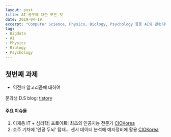 ```yaml
---
layout: post
title: AI 공부에 대한 모든 것 
date: 2019-04-19
excerpt: "Computer Science, Physics, Biology, Psychology 등등 AI와 관련되어 있는 것들"
tag:
- Bigdata
- AI
- Physics
- Biology
- Psychology
---
```


## 첫번째 과제 
* 역전파 알고리즘에 대하여 


문과생 D.S blog: [tistory](https://sacko.tistory.com)





#### 주요 이슈들 

1. 이재용 IT + 심리학| 프로이트! 최초의 인공지능 전문가 [CIOKorea](https://www.ciokorea/news/121257)
2. 호주 기차에 '인공 두뇌' 탑재... 센서 데이터 분석해 예지정비에 활용 [CIOKorea](https://www.ciokorea/t/22000/AI/121235)
